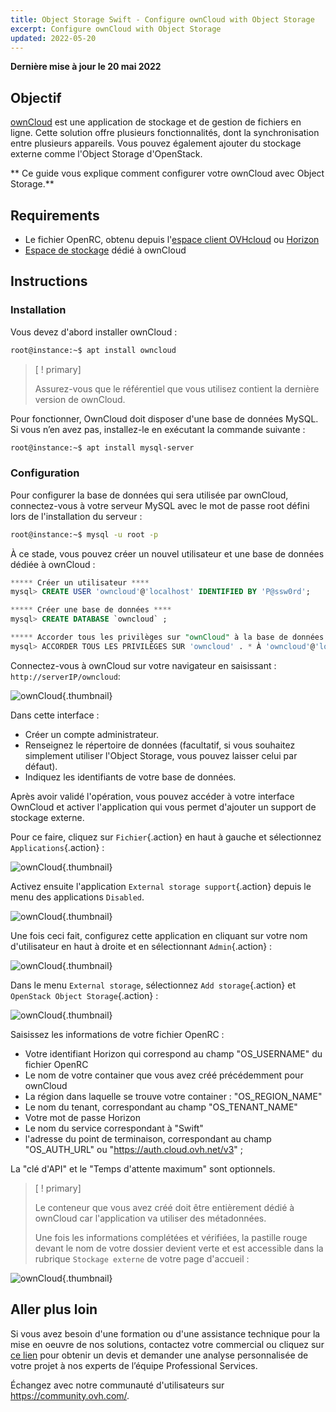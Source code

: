 ```yaml
---
title: Object Storage Swift - Configure ownCloud with Object Storage
excerpt: Configure ownCloud with Object Storage
updated: 2022-05-20
---
```

**Dernière mise à jour le 20 mai 2022**

## Objectif

[ownCloud](https://owncloud.org/) est une application de stockage et de gestion de fichiers en ligne.
Cette solution offre plusieurs fonctionnalités, dont la synchronisation entre plusieurs appareils. Vous pouvez également ajouter du stockage externe comme l'Object Storage d'OpenStack.

** Ce guide vous explique comment configurer votre ownCloud avec Object Storage.**


## Requirements

- Le fichier OpenRC, obtenu depuis l'[espace client OVHcloud](/pages/platform/public-cloud/create_and_delete_a_user) ou [Horizon](/pages/platform/public-cloud/introducing_horizon)
- [Espace de stockage](/pages/cloud/storage/object_storage/pcs_create_container) dédié à ownCloud


## Instructions

### Installation

Vous devez d'abord installer ownCloud :

```bash
root@instance:~$ apt install owncloud
```

> [ ! primary]
>
> Assurez-vous que le référentiel que vous utilisez contient la dernière version de ownCloud.
>

Pour fonctionner, OwnCloud doit disposer d'une base de données MySQL. Si vous n’en avez pas, installez-le en exécutant la commande suivante :

```bash
root@instance:~$ apt install mysql-server
```

### Configuration

Pour configurer la base de données qui sera utilisée par ownCloud, connectez-vous à votre serveur MySQL avec le mot de passe root défini lors de l'installation du serveur :


```bash
root@instance:~$ mysql -u root -p
```

À ce stade, vous pouvez créer un nouvel utilisateur et une base de données dédiée à ownCloud :

```sql
***** Créer un utilisateur ****
mysql> CREATE USER 'owncloud'@'localhost' IDENTIFIED BY 'P@ssw0rd';

***** Créer une base de données ****
mysql> CREATE DATABASE `owncloud` ;

***** Accorder tous les privilèges sur "ownCloud" à la base de données "owncloud" ****
mysql> ACCORDER TOUS LES PRIVILÈGES SUR 'owncloud' . * À 'owncloud'@'localhost';
```

Connectez-vous à ownCloud sur votre navigateur en saisissant : `http://serverIP/owncloud`:

![ownCloud](images/img_3325.jpg){.thumbnail}

Dans cette interface :

- Créer un compte administrateur.
- Renseignez le répertoire de données (facultatif, si vous souhaitez simplement utiliser l'Object Storage, vous pouvez laisser celui par défaut).
- Indiquez les identifiants de votre base de données.


Après avoir validé l'opération, vous pouvez accéder à votre interface OwnCloud et activer l'application qui vous permet d'ajouter un support de stockage externe.

Pour ce faire, cliquez sur `Fichier`{.action} en haut à gauche et sélectionnez `Applications`{.action} :

![ownCloud](images/img_3327.jpg){.thumbnail}

Activez ensuite l'application `External storage support`{.action} depuis le menu des applications `Disabled`.

![ownCloud](images/img_3328.jpg){.thumbnail}

Une fois ceci fait, configurez cette application en cliquant sur votre nom d'utilisateur en haut à droite et en sélectionnant `Admin`{.action} :

![ownCloud](images/img_3326.jpg){.thumbnail}

Dans le menu `External storage`, sélectionnez `Add storage`{.action} et `OpenStack Object Storage`{.action} :

![ownCloud](images/img_3329.jpg){.thumbnail}

Saisissez les informations de votre fichier OpenRC :

- Votre identifiant Horizon qui correspond au champ "OS_USERNAME" du fichier OpenRC
- Le nom de votre container que vous avez créé précédemment pour ownCloud
- La région dans laquelle se trouve votre container : "OS_REGION_NAME"
- Le nom du tenant, correspondant au champ "OS_TENANT_NAME"
- Votre mot de passe Horizon
- Le nom du service correspondant à "Swift"
- l'adresse du point de terminaison, correspondant au champ "OS_AUTH_URL" ou "https://auth.cloud.ovh.net/v3" ;


La "clé d'API" et le "Temps d'attente maximum" sont optionnels.

> [ ! primary]
>
> Le conteneur que vous avez créé doit être entièrement dédié à ownCloud car l'application va utiliser des métadonnées.
>
> Une fois les informations complétées et vérifiées, la pastille rouge devant le nom de votre dossier devient verte et est accessible dans la rubrique `Stockage externe` de votre page d'accueil :
>


![ownCloud](images/img_3330.jpg){.thumbnail}


## Aller plus loin

Si vous avez besoin d'une formation ou d'une assistance technique pour la mise en oeuvre de nos solutions, contactez votre commercial ou cliquez sur [ce lien](https://www.ovhcloud.com/fr-ca/professional-services/) pour obtenir un devis et demander une analyse personnalisée de votre projet à nos experts de l’équipe Professional Services.

Échangez avec notre communauté d'utilisateurs sur <https://community.ovh.com/>.
